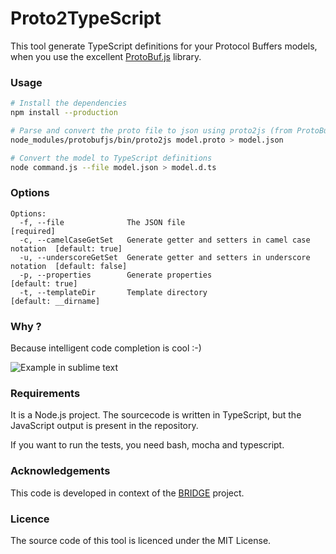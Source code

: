 Proto2TypeScript
================

This tool generate TypeScript definitions for your Protocol Buffers models, when you use the excellent [ProtoBuf.js](https://github.com/dcodeIO/ProtoBuf.js/) library.

### Usage
```sh
# Install the dependencies
npm install --production

# Parse and convert the proto file to json using proto2js (from ProtoBuf.js)
node_modules/protobufjs/bin/proto2js model.proto > model.json

# Convert the model to TypeScript definitions
node command.js --file model.json > model.d.ts
```

### Options
```
Options:
  -f, --file              The JSON file                                       [required]
  -c, --camelCaseGetSet   Generate getter and setters in camel case notation  [default: true]
  -u, --underscoreGetSet  Generate getter and setters in underscore notation  [default: false]
  -p, --properties        Generate properties                                 [default: true]
  -t, --templateDir       Template directory                                  [default: __dirname]
```

### Why ?

Because intelligent code completion is cool :-)

![](http://i.imgur.com/evVnEM5.png "Example in sublime text")

### Requirements

It is a Node.js project. The sourcecode is written in TypeScript, but the JavaScript output is present in the repository.

If you want  to run the tests, you need bash, mocha and typescript.

### Acknowledgements

This code is developed in context of the [BRIDGE](http://www.bridgeproject.eu/en) project.

### Licence

The source code of this tool is licenced under the MIT License.
